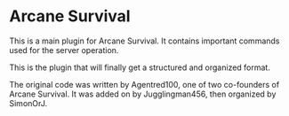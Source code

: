 Arcane Survival
===============

This is a main plugin for Arcane Survival.  It contains important commands used
for the server operation.

This is the plugin that will finally get a structured and organized format.

The original code was written by Agentred100, one of two co-founders of Arcane
Survival.  It was added on by Jugglingman456, then organized by SimonOrJ.
